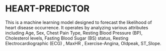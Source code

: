 # HEART-PREDICTOR
 This is a machine learning model designed to forecast the likelihood of heart disease occurrence. It operates by analyzing various attributes including Age, Sex, Chest Pain Type, Resting Blood Pressure (BP), Cholesterol levels, Fasting Blood Sugar (BS) status, Resting Electrocardiographic (ECG) , MaxHR , Exercise-Angina, Oldpeak, ST_Slope.
